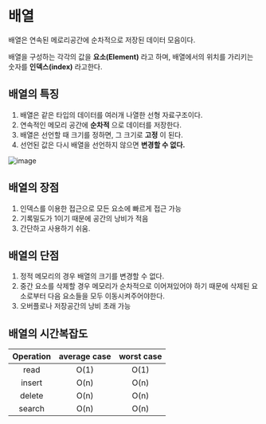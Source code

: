 # 배열
배열은 연속된 메로리공간에 순차적으로 저장된 데이터 모음이다.

배열을 구성하는 각각의 값을 **요소(Element)** 라고 하며, 배열에서의 위치를 가리키는 숫자를 **인덱스(index)** 라고한다.

## 배열의 특징
1. 배열은 같은 타입의 데이터를 여러개 나열한 선형 자료구조이다.  
2. 연속적인 메모리 공간에 **순차적** 으로 데이터를 저장한다.  
3. 배열은 선언할 때 크기를 정하면, 그 크기로 **고정** 이 된다.  
4. 선언된 값은 다시 배열을 선언하지 않으면 **변경할 수 없다.**


![image](https://user-images.githubusercontent.com/54929520/182295656-29a4dec3-62f3-4fba-a5ee-453a7391a3d9.png)

## 배열의 장점
1. 인덱스를 이용한 접근으로 모든 요소에 빠르게 접근 가능
2. 기록밀도가 1이기 때문에 공간의 낭비가 적음
3. 간단하고 사용하기 쉬움.

## 배열의 단점
1. 정적 메모리의 경우 배열의 크기를 변경할 수 없다.
2. 중간 요소를 삭제할 경우 메모리가 순차적으로 이어져있어야 하기 때문에 삭제된 요소로부터 다음 요소들을 모두 이동시켜주어야한다.
3. 오버플로나 저장공간의 낭비 초래 가능

## 배열의 시간복잡도

|Operation	|average case	|worst case|
|:----:|:---:|:---:|
|read	|O(1)|	O(1)|
|insert	|O(n)|	O(n)|
|delete|	O(n)|	O(n)|
|search	|O(n)|	O(n)|
